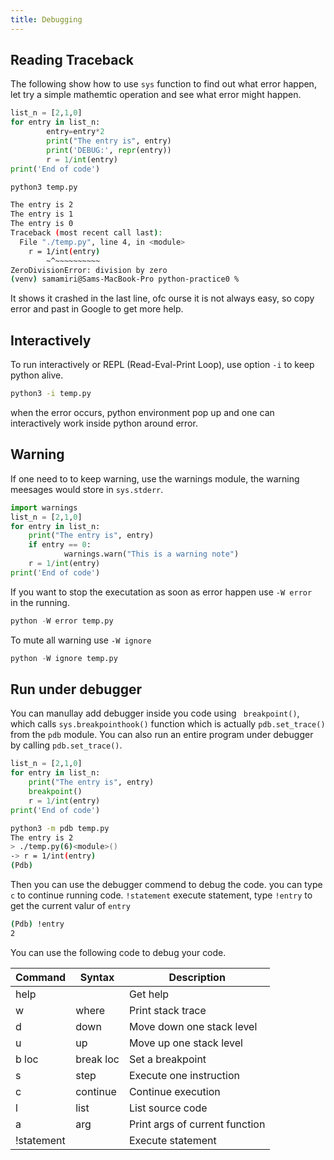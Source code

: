 ```yaml
---
title: Debugging
---
```



## Reading Traceback
The following show how to use `sys` function to find out what error happen, let try a simple mathemtic operation and see what error might happen.    

``` py
list_n = [2,1,0]
for entry in list_n:
        entry=entry*2
        print("The entry is", entry)
        print('DEBUG:', repr(entry))
        r = 1/int(entry)
print('End of code')
```

```bash
python3 temp.py

The entry is 2
The entry is 1
The entry is 0
Traceback (most recent call last):
  File "./temp.py", line 4, in <module>
    r = 1/int(entry)
        ~^~~~~~~~~~~
ZeroDivisionError: division by zero
(venv) samamiri@Sams-MacBook-Pro python-practice0 % 
```

It shows it crashed in the last line, ofc ourse it is not always easy, so copy error and past in Google to get more help. 

## Interactively
To run interactively or REPL (Read-Eval-Print Loop), use option `-i` to keep python alive. 

```bash
python3 -i temp.py
```
when the error occurs, python environment pop up and one can interactively work inside python around error. 


## Warning
If one need to to keep warning, use the warnings module, the warning meesages would store in `sys.stderr`.

``` py
import warnings
list_n = [2,1,0]
for entry in list_n:
    print("The entry is", entry)
    if entry == 0:
            warnings.warn("This is a warning note")
    r = 1/int(entry)
print('End of code')
```

If you want to stop the executation as soon as error happen use  `-W error ` in the running.

``` py
python -W error temp.py
```
To mute all warning use `-W ignore`

``` py
python -W ignore temp.py
```


## Run under debugger
You can manullay add debugger inside you code using ` breakpoint()`, which calls `sys.breakpointhook()` function  which is actually `pdb.set_trace()` from  the `pdb` module. You can also run an entire program under debugger by calling `pdb.set_trace()`.

``` py
list_n = [2,1,0]
for entry in list_n:
    print("The entry is", entry)
    breakpoint()
    r = 1/int(entry)
print('End of code')
```

```bash
python3 -m pdb temp.py
The entry is 2
> ./temp.py(6)<module>()
-> r = 1/int(entry)
(Pdb) 
```
Then you can use the debugger commend to debug the code. you can type `c` to continue running code. `!statement` execute statement, type `!entry` to get the current valur of `entry`

```bash
(Pdb) !entry
2
```

You can use the following code to debug your code.

|Command| Syntax|Description|
|--|--| --|
|help | | Get help|
|w|where|Print stack trace|
|d|down|Move down one stack level|
|u|up|Move up one stack level|
|b loc|break loc|Set a breakpoint|
|s|step|Execute one instruction|
|c|continue|Continue execution|
|l|list|List source code|
|a|arg|Print args of current function|
|!statement||Execute statement|


